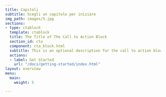 ```yaml
---
title: Capitoli
subtitle: Scegli un capitolo per iniziare
img_path: images/5.jpg
sections:
- type: ctablock
  template: ctablock
  title: The Title of The Call to Action Block
  section_id: cta
  component: cta_block.html
  subtitle: This is an optional description for the call to action block.
  actions:
  - label: Get Started
    url: "/docs/getting-started/index.html"
layout: overview
menu:
  main:
    weight: 5

---
```

